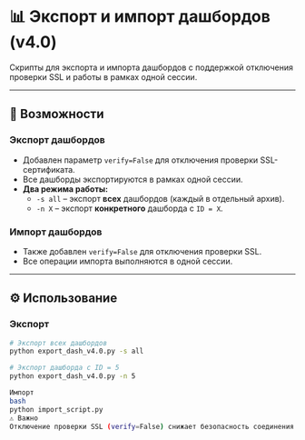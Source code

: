# 📊 Экспорт и импорт дашбордов (v4.0)  

Скрипты для экспорта и импорта дашбордов с поддержкой отключения проверки SSL и работы в рамках одной сессии.  

---

## 🚀 Возможности  

### **Экспорт дашбордов**  
- Добавлен параметр `verify=False` для отключения проверки SSL-сертификата.  
- Все дашборды экспортируются в рамках одной сессии.  
- **Два режима работы:**  
  - `-s all` – экспорт **всех** дашбордов (каждый в отдельный архив).  
  - `-n X` – экспорт **конкретного** дашборда с `ID = X`.  

### **Импорт дашбордов**  
- Также добавлен `verify=False` для отключения проверки SSL.  
- Все операции импорта выполняются в одной сессии.  

---

## ⚙️ Использование  

### **Экспорт**  
```bash
# Экспорт всех дашбордов  
python export_dash_v4.0.py -s all  

# Экспорт дашборда с ID = 5  
python export_dash_v4.0.py -n 5  

Импорт
bash
python import_script.py  
⚠️ Важно
Отключение проверки SSL (verify=False) снижает безопасность соединения. Используйте только в доверенных сетях или с самоподписанными сертификатами.
